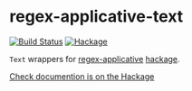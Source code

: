 # regex-applicative-text

[![Build Status](https://travis-ci.org/phadej/regex-applicative-text.svg?branch=master)](https://travis-ci.org/phadej/regex-applicative-text)
[![Hackage](https://img.shields.io/hackage/v/regex-applicative-text.svg)](http://hackage.haskell.org/package/regex-applicative-text)

`Text` wrappers for [regex-applicative](https://github.com/feuerbach/regex-applicative) [hackage](https://hackage.haskell.org/package/regex-applicative).

[Check documention is on the Hackage](http://hackage.haskell.org/package/regex-applicative-text)
